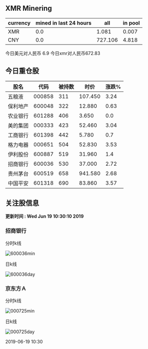 ## XMR Minering

|currency|mined in last 24 hours|all|in pool|
|---|---|---|---|
|XMR|0.0|1.081|0.007|
|CNY|0.0|727.106|4.818|

今日美元对人民币 6.9	今日xmr对人民币672.83


## 今日重仓股 

|股名|代码|被持数|时价|涨跌%|
|---|---|---|---|---|
|五粮液|000858|311|107.450|3.24|
|保利地产|600048|322|12.880|0.63|
|农业银行|601288|406|3.650|0.0|
|美的集团|000333|423|52.460|3.04|
|工商银行|601398|442|5.780|0.7|
|格力电器|000651|504|52.830|3.53|
|伊利股份|600887|519|31.960|1.4|
|招商银行|600036|530|37.000|2.72|
|贵州茅台|600519|658|941.580|2.68|
|中国平安|601318|690|83.860|3.57|

## 关注股信息
**更新时间 : Wed Jun 19 10:30:10 2019**
### 招商银行 
分时k线

![600036min](http://image.sinajs.cn/newchart/min/n/sh600036.gif)

日k线

![600036day](http://image.sinajs.cn/newchart/daily/n/sh600036.gif)

### 京东方Ａ 
分时k线

![000725min](http://image.sinajs.cn/newchart/min/n/sz000725.gif)

日k线

![000725day](http://image.sinajs.cn/newchart/daily/n/sz000725.gif)

2019-06-19 10:30